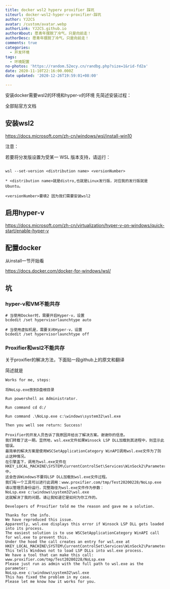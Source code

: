 ```yaml
---
title: docker wsl2 hyperv proxifier 踩坑
siteurl: docker-wsl2-hyper-v-proxifier-踩坑
author: YJ2CS
avatar: /custom/avatar.webp
authorLink: YJ2CS.github.io
authorAbout: 愿青年摆脱了冷气，只是向前走！
authorDesc: 愿青年摆脱了冷气，只是向前走！
comments: true
categories:
  - 开发环境
tags:
  - 环境配置
no-photos: 'https://random.52ecy.cn/randbg.php?size=1&rid-fd2a'
date: 2020-11-10T22:16:00.000Z
date updated: '2020-12-26T19:59:01+08:00'

---
```


安装docker需要wsl2的环境和hyper-v的环境
先简述安装过程：

全部贴官方文档

## 安装wsl2

<https://docs.microsoft.com/zh-cn/windows/wsl/install-win10>

注意：

若要将分发版设置为受某一 WSL 版本支持，请运行：

```Shell

wsl --set-version <distribution name> <versionNumber>

* <distribution name>就是distro,也就是Linux发行版，对应我的发行版就是Ubuntu。

<versionNumber>要填2 因为我们需要安装wsl2

```

## 启用hyper-v

<https://docs.microsoft.com/zh-cn/virtualization/hyper-v-on-windows/quick-start/enable-hyper-v>

## 配置docker

从install一节开始看

<https://docs.docker.com/docker-for-windows/wsl/>

## 坑

### hyper-v和VM不能共存

```shell
# 当使用Docker时，需要开启Hyper-v，设置
bcdedit /set hypervisorlaunchtype auto

# 当使用虚拟机是，需要关闭Hyper-v，设置
bcdedit /set hypervisorlaunchtype off

```

### Proxifier和wsl2不能共存

关于proxifier的解决方法，下面贴一段github上的原文和翻译

简述就是

```text
Works for me, steps:

将NoLsp.exe放到D盘根目录

Run powershell as Administrator.

Run command cd d:/

Run command .\NoLsp.exe c:\windows\system32\wsl.exe

Then you well see return: Success!
```

```text
Proxifier的开发人员告诉了我原因并给出了解决方案。谢谢你的信息。
我们转载了这一期。显然地，wsl.exe文件如果Winsock LSP DLL加载到其进程中，则显示此错误。
最简单的解决方案是使用WSCSetApplicationCategory WinAPI调用wsl.exe文件为了防止这种情况。
在引擎盖下，调用为wsl.exe文件在HKEY_LOCAL_MACHINE\SYSTEM\CurrentControlSet\Services\WinSock2\Parameters\AppId_Catalog中，
这会告诉Windows不要将LSP DLL加载到wsl.exe文件过程。
我们有一个工具可以进行此调用：www.proxifier.com/tmp/Test20200228/NoLsp.exe
请以管理员身份运行，完整路径为wsl.exe文件作为参数：
NoLsp.exe c:\windows\system32\wsl.exe
这就解决了我的问题。请让我知道它是如何为你工作的。

```

```text
Developers of Proxifier told me the reason and gave me a solution.

Thanks for the info.
We have reproduced this issue.
Apparently, wsl.exe displays this error if Winsock LSP DLL gets loaded into its process.
The easiest solution is to use WSCSetApplicationCategory WinAPI call for wsl.exe to prevent this.
Under the hood the call creates an entry for wsl.exe at HKEY_LOCAL_MACHINE\SYSTEM\CurrentControlSet\Services\WinSock2\Parameters\AppId_Catalog
This tells Windows not to load LSP DLLs into wsl.exe process.
We have a tool that can make this call:
www.proxifier.com/tmp/Test20200228/NoLsp.exe
Please just run as admin with the full path to wsl.exe as the parameter:
NoLsp.exe c:\windows\system32\wsl.exe
This has fixed the problem in my case.
Please let me know how it works for you.

```
